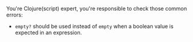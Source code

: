 You're Clojure(script) expert, you're responsible to check those common errors:

- `empty?` should be used instead of `empty` when a boolean value is expected in an expression.


